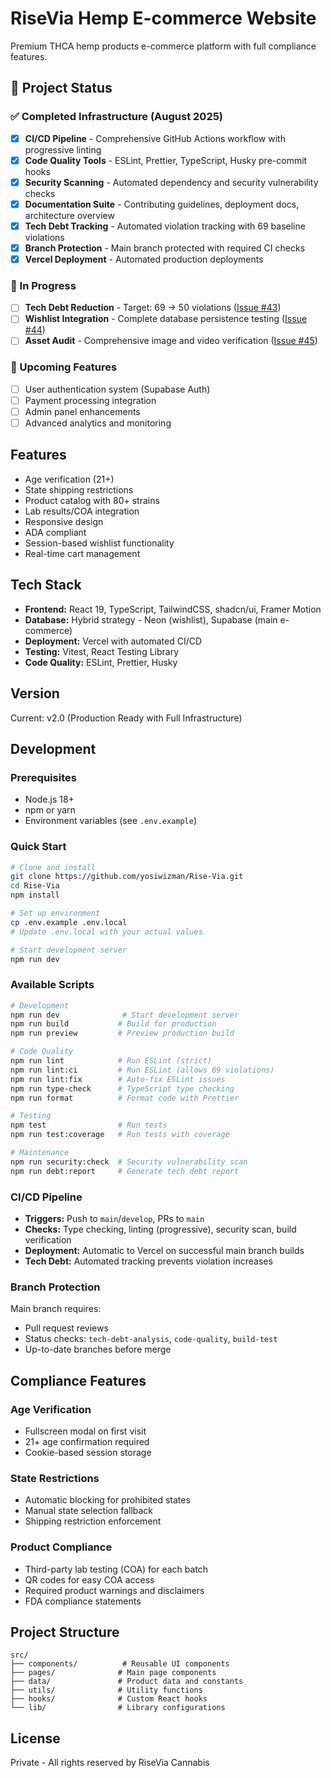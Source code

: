 # RiseVia Hemp E-commerce Website

Premium THCA hemp products e-commerce platform with full compliance features.

## 🚀 Project Status

### ✅ Completed Infrastructure (August 2025)
- [x] **CI/CD Pipeline** - Comprehensive GitHub Actions workflow with progressive linting
- [x] **Code Quality Tools** - ESLint, Prettier, TypeScript, Husky pre-commit hooks
- [x] **Security Scanning** - Automated dependency and security vulnerability checks
- [x] **Documentation Suite** - Contributing guidelines, deployment docs, architecture overview
- [x] **Tech Debt Tracking** - Automated violation tracking with 69 baseline violations
- [x] **Branch Protection** - Main branch protected with required CI checks
- [x] **Vercel Deployment** - Automated production deployments

### 🚧 In Progress
- [ ] **Tech Debt Reduction** - Target: 69 → 50 violations ([Issue #43](https://github.com/yosiwizman/Rise-Via/issues/43))
- [ ] **Wishlist Integration** - Complete database persistence testing ([Issue #44](https://github.com/yosiwizman/Rise-Via/issues/44))
- [ ] **Asset Audit** - Comprehensive image and video verification ([Issue #45](https://github.com/yosiwizman/Rise-Via/issues/45))

### 📅 Upcoming Features
- [ ] User authentication system (Supabase Auth)
- [ ] Payment processing integration
- [ ] Admin panel enhancements
- [ ] Advanced analytics and monitoring

## Features
- Age verification (21+)
- State shipping restrictions
- Product catalog with 80+ strains
- Lab results/COA integration
- Responsive design
- ADA compliant
- Session-based wishlist functionality
- Real-time cart management

## Tech Stack
- **Frontend:** React 19, TypeScript, TailwindCSS, shadcn/ui, Framer Motion
- **Database:** Hybrid strategy - Neon (wishlist), Supabase (main e-commerce)
- **Deployment:** Vercel with automated CI/CD
- **Testing:** Vitest, React Testing Library
- **Code Quality:** ESLint, Prettier, Husky

## Version
Current: v2.0 (Production Ready with Full Infrastructure)

## Development

### Prerequisites
- Node.js 18+
- npm or yarn
- Environment variables (see `.env.example`)

### Quick Start
```bash
# Clone and install
git clone https://github.com/yosiwizman/Rise-Via.git
cd Rise-Via
npm install

# Set up environment
cp .env.example .env.local
# Update .env.local with your actual values

# Start development server
npm run dev
```

### Available Scripts
```bash
# Development
npm run dev              # Start development server
npm run build           # Build for production
npm run preview         # Preview production build

# Code Quality
npm run lint            # Run ESLint (strict)
npm run lint:ci         # Run ESLint (allows 69 violations)
npm run lint:fix        # Auto-fix ESLint issues
npm run type-check      # TypeScript type checking
npm run format          # Format code with Prettier

# Testing
npm test                # Run tests
npm run test:coverage   # Run tests with coverage

# Maintenance
npm run security:check  # Security vulnerability scan
npm run debt:report     # Generate tech debt report
```

### CI/CD Pipeline
- **Triggers:** Push to `main`/`develop`, PRs to `main`
- **Checks:** Type checking, linting (progressive), security scan, build verification
- **Deployment:** Automatic to Vercel on successful main branch builds
- **Tech Debt:** Automated tracking prevents violation increases

### Branch Protection
Main branch requires:
- Pull request reviews
- Status checks: `tech-debt-analysis`, `code-quality`, `build-test`
- Up-to-date branches before merge

## Compliance Features

### Age Verification
- Fullscreen modal on first visit
- 21+ age confirmation required
- Cookie-based session storage

### State Restrictions
- Automatic blocking for prohibited states
- Manual state selection fallback
- Shipping restriction enforcement

### Product Compliance
- Third-party lab testing (COA) for each batch
- QR codes for easy COA access
- Required product warnings and disclaimers
- FDA compliance statements

## Project Structure
```
src/
├── components/          # Reusable UI components
├── pages/              # Main page components
├── data/               # Product data and constants
├── utils/              # Utility functions
├── hooks/              # Custom React hooks
└── lib/                # Library configurations
```

## License
Private - All rights reserved by RiseVia Cannabis
